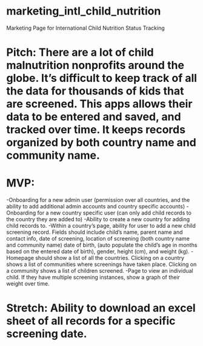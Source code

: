 # marketing_intl_child_nutrition
Marketing Page for International Child Nutrition Status Tracking

# Pitch: There are a lot of child malnutrition nonprofits around the globe. It’s difficult to keep track of all the data for thousands of kids that are screened. This apps allows their data to be entered and saved, and tracked over time. It keeps records organized by both country name and community name.  

# MVP: 
-Onboarding for a new admin user (permission over all countries, and the ability to add additional admin accounts and country specific accounts)
-Onboarding for a new country specific user (can only add child records to the country they are added to)
-Ability to create a new country for adding child records to. 
-Within a country’s page, ability for user to add a new child screening record. Fields should include child’s name, parent name and contact info, date of screening, location of screening (both country name and community name) date of birth, (auto populate the child’s age in months based on the entered date of birth), gender, height (cm), and weight (kg). 
-Homepage should show a list of all the countries. Clicking on a country shows a list of communities where screenings have taken place. Clicking on a community shows a list of children screened. 
-Page to view an individual child. If they have multiple screening instances, show a graph of their weight over time. 

# Stretch: Ability to download an excel sheet of all records for a specific screening date. 
